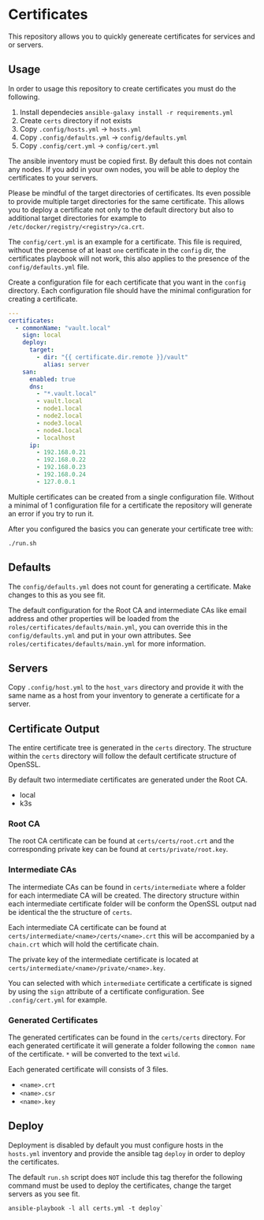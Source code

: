 # Certificates

This repository allows you to quickly genereate certificates for services and or servers.

## Usage

In order to usage this repository to create certificates you must do the following.

1. Install dependecies `ansible-galaxy install -r requirements.yml`
2. Create `certs` directory if not exists
3. Copy `.config/hosts.yml` -> `hosts.yml`
4. Copy `.config/defaults.yml` -> `config/defaults.yml`
5. Copy `.config/cert.yml` -> `config/cert.yml`

The ansible inventory must be copied first.
By default this does not contain any nodes.
If you add in your own nodes, you will be able to deploy the certificates to your servers.

Please be mindful of the target directories of certificates.
Its even possible to provide multiple target directories for the same certificate.
This allows you to deploy a certificate not only to the default directory but also to additional
target directories for example to `/etc/docker/registry/<registry>/ca.crt`.

The `config/cert.yml` is an example for a certificate.
This file is required, without the precense of at least `one` certificate in the `config` dir,
the certificates playbook will not work, this also applies to the presence of the `config/defaults.yml` file.

Create a configuration file for each certificate that you want in the `config` directory.
Each configuration file should have the minimal configuration for creating a certificate.

```yaml
---
certificates:
  - commonName: "vault.local"
    sign: local
    deploy:
      target:
        - dir: "{{ certificate.dir.remote }}/vault"
          alias: server
    san:
      enabled: true
      dns:
        - "*.vault.local"
        - vault.local
        - node1.local
        - node2.local
        - node3.local
        - node4.local
        - localhost
      ip:
        - 192.168.0.21
        - 192.168.0.22
        - 192.168.0.23
        - 192.168.0.24
        - 127.0.0.1
```

Multiple certificates can be created from a single configuration file.
Without a minimal of 1 configuration file for a certificate the repository will generate an error if you try to run it.

After you configured the basics you can generate your certificate tree with:

```shell
./run.sh
```

## Defaults

The `config/defaults.yml` does not count for generating a certificate.
Make changes to this as you see fit.

The default configuration for the Root CA and intermediate CAs like email address and other properties
will be loaded from the `roles/certificates/defaults/main.yml`, you can override this in the `config/defaults.yml`
and put in your own attributes. See `roles/certificates/defaults/main.yml` for more information.

## Servers

Copy `.config/host.yml` to the `host_vars` directory and provide it with the same name
as a host from your inventory to generate a certificate for a server.

## Certificate Output

The entire certificate tree is generated in the `certs` directory.
The structure within the `certs` directory will follow the default certificate structure
of OpenSSL.

By default two intermediate certificates are generated under the Root CA.

- local
- k3s

### Root CA

The root CA certificate can be found at `certs/certs/root.crt` and the corresponding private
key can be found at `certs/private/root.key`.

### Intermediate CAs

The intermediate CAs can be found in `certs/intermediate` where a folder for each intermediate CA
will be created. The directory structure within each intermediate certificate folder will
be conform the OpenSSL output nad be identical the the structure of `certs`.

Each intermediate CA certificate can be found at `certs/intermediate/<name>/certs/<name>.crt`
this will be accompanied by a `chain.crt` which will hold the certificate chain.

The private key of the intermediate certificate is located at `certs/intermediate/<name>/private/<name>.key`.

You can selected with which `intermediate` certificate a certificate is signed by using the `sign` attribute
of a certificate configuration. See `.config/cert.yml` for example.

### Generated Certificates

The generated certificates can
be found in the `certs/certs` directory. For each generated certificate it will generate a folder
following the `common name` of the certificate. `*` will be converted to the text `wild`.

Each generated certificate will consists of 3 files.

- `<name>.crt`
- `<name>.csr`
- `<name>.key`

## Deploy

Deployment is disabled by default you must configure hosts in the `hosts.yml` inventory and provide
the ansible tag `deploy` in order to deploy the certificates.

The default `run.sh` script does `NOT` include this tag therefor the following command must be used to
deploy the certificates, change the target servers as  you see fit.

```shell
ansible-playbook -l all certs.yml -t deploy`
```
